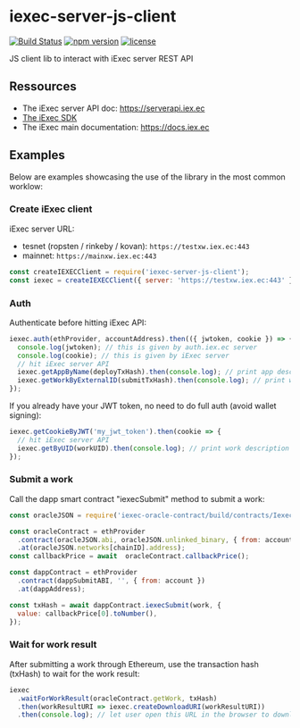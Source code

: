 # iexec-server-js-client

[![Build Status](https://drone.iex.ec//api/badges/iExecBlockchainComputing/iexec-server-js-client/status.svg)](https://drone.iex.ec/iExecBlockchainComputing/iexec-server-js-client) [![npm version](https://badge.fury.io/js/iexec-server-js-client.svg)](https://www.npmjs.com/package/iexec-server-js-client) [![license](https://img.shields.io/github/license/iExecBlockchainComputing/iexec-server-js-client.svg)](LICENSE)

JS client lib to interact with iExec server REST API

## Ressources

* The iExec server API doc: https://serverapi.iex.ec
* [The iExec SDK](https://github.com/iExecBlockchainComputing/iexec-sdk)
* The iExec main documentation: https://docs.iex.ec

## Examples

Below are examples showcasing the use of the library in the most common worklow:

### Create iExec client

iExec server URL:

* tesnet (ropsten / rinkeby / kovan): `https://testxw.iex.ec:443`
* mainnet: `https://mainxw.iex.ec:443`

```js
const createIEXECClient = require('iexec-server-js-client');
const iexec = createIEXECClient({ server: 'https://testxw.iex.ec:443' });
```

### Auth

Authenticate before hitting iExec API:

```js
iexec.auth(ethProvider, accountAddress).then(({ jwtoken, cookie }) => {
  console.log(jwtoken); // this is given by auth.iex.ec server
  console.log(cookie); // this is given by iExec server
  // hit iExec server API
  iexec.getAppByName(deployTxHash).then(console.log); // print app description from deploy txHash
  iexec.getWorkByExternalID(submitTxHash).then(console.log); // print work description from submit txHash
});
```

If you already have your JWT token, no need to do full auth (avoid wallet signing):

```js
iexec.getCookieByJWT('my_jwt_token').then(cookie => {
  // hit iExec server API
  iexec.getByUID(workUID).then(console.log); // print work description
});
```

### Submit a work

Call the dapp smart contract "iexecSubmit" method to submit a work:

```js
const oracleJSON = require('iexec-oracle-contract/build/contracts/IexecOracle.json');

const oracleContract = ethProvider
  .contract(oracleJSON.abi, oracleJSON.unlinked_binary, { from: account })
  .at(oracleJSON.networks[chainID].address);
const callbackPrice = await  oracleContract.callbackPrice();

const dappContract = ethProvider
  .contract(dappSubmitABI, '', { from: account })
  .at(dappAddress);

const txHash = await dappContract.iexecSubmit(work, {
  value: callbackPrice[0].toNumber(),
});
```

### Wait for work result

After submitting a work through Ethereum, use the transaction hash (txHash) to wait for the work result:

```js
iexec
  .waitForWorkResult(oracleContract.getWork, txHash)
  .then(workResultURI => iexec.createDownloadURI(workResultURI))
  .then(console.log); // let user open this URL in the browser to download the work result
```
